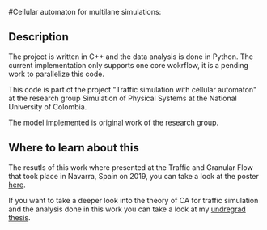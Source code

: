 #Cellular automaton for multilane simulations:

## Description
The project is written in C++ and the data analysis is done in Python. The current implementation only supports one core wokrflow, it is a pending work to parallelize this code.

This code is part ot the project "Traffic simulation with cellular automaton" at the research group Simulation of Physical Systems at the National University of Colombia. 

The model implemented is original work of the research group.

## Where to learn about this

The resutls of this work where presented at the Traffic and Granular Flow that took place in Navarra, Spain on 2019, you can take a look at the poster [here](https://drive.google.com/file/d/18sZLUpGvvyk6az-Vn1P42fnXg804X_fL/view?usp=sharing).

If  you want to take a deeper look into the theory of CA for traffic simulation and the analysis done in this work you can take a look at my [undregrad thesis](https://drive.google.com/file/d/1iW4wcanFF1jaBMap7b8ekN22cE6Hvyzb/view?usp=sharing).
